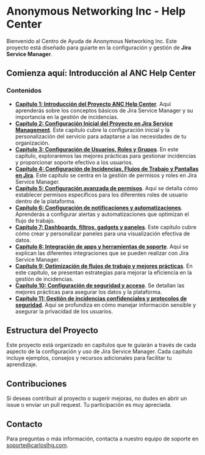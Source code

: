 # Anonymous Networking Inc - Help Center

Bienvenido al Centro de Ayuda de Anonymous Networking Inc. Este proyecto está diseñado para guiarte en la configuración y gestión de **Jira Service Manager**.

## Comienza aquí: Introducción al ANC Help Center

### Contenidos
- **[Capítulo 1: Introducción del Proyecto ANC Help Center](./Anonymous%20Networking%20Inc/01_ANC_Help_Center_Capitulo_1)**. Aquí aprenderás sobre los conceptos básicos de Jira Service Manager y su importancia en la gestión de incidencias.
- **[Capítulo 2: Configuración Inicial del Proyecto en Jira Service Management](./Anonymous%20Networking%20Inc/02_ANC_Help_Center_Capitulo_2)**. Este capítulo cubre la configuración inicial y la personalización del servicio para adaptarse a las necesidades de tu organización.
- **[Capítulo 3: Configuración de Usuarios, Roles y Grupos](./Anonymous%20Networking%20Inc/03_ANC_Help_Center_Capitulo_3)**. En este capítulo, exploraremos las mejores prácticas para gestionar incidencias y proporcionar soporte efectivo a los usuarios.
- **[Capítulo 4: Configuración de Incidencias, Flujos de Trabajo y Pantallas en Jira](./Anonymous%20Networking%20Inc/04_ANC_Help_Center_Capitulo_4)**. Este capítulo se centra en la gestión de permisos y roles en Jira Service Manager.
- **[Capítulo 5: Configuración avanzada de permisos](./Anonymous%20Networking%20Inc/05_ANC_Help_Center_Capitulo_5)**. Aquí se detalla cómo establecer permisos específicos para los diferentes roles de usuario dentro de la plataforma.
- **[Capítulo 6: Configuración de notificaciones y automatizaciones](./Anonymous%20Networking%20Inc/06_ANC_Help_Center_Capitulo_6)**. Aprenderás a configurar alertas y automatizaciones que optimizan el flujo de trabajo.
- **[Capítulo 7: Dashboards, filtros, gadgets y paneles](./Anonymous%20Networking%20Inc/07_ANC_Help_Center_Capitulo_7)**. Este capítulo cubre cómo crear y personalizar paneles para una visualización efectiva de datos.
- **[Capítulo 8: Integración de apps y herramientas de soporte](./Anonymous%20Networking%20Inc/08_ANC_Help_Center_Capitulo_8)**. Aquí se explican las diferentes integraciones que se pueden realizar con Jira Service Manager.
- **[Capítulo 9: Optimización de flujos de trabajo y mejores prácticas](./Anonymous%20Networking%20Inc/09_ANC_Help_Center_Capitulo_9)**. En este capítulo, se presentan estrategias para mejorar la eficiencia en la gestión de incidencias.
- **[Capítulo 10: Configuración de seguridad y acceso](./Anonymous%20Networking%20Inc/10_ANC_Help_Center_Capitulo_10)**. Se detallan las mejores prácticas para asegurar los datos y la plataforma.
- **[Capítulo 11: Gestión de incidencias confidenciales y protocolos de seguridad](./Anonymous%20Networking%20Inc/11_ANC_Help_Center_Capitulo_11)**. Aquí se profundiza en cómo manejar información sensible y asegurar la privacidad de los usuarios.

## Estructura del Proyecto
Este proyecto está organizado en capítulos que te guiarán a través de cada aspecto de la configuración y uso de Jira Service Manager. Cada capítulo incluye ejemplos, consejos y recursos adicionales para facilitar tu aprendizaje.

## Contribuciones
Si deseas contribuir al proyecto o sugerir mejoras, no dudes en abrir un issue o enviar un pull request. Tu participación es muy apreciada.

## Contacto
Para preguntas o más información, contacta a nuestro equipo de soporte en [soporte@carloslhg.com](mailto:soporte@carloslhg.com).
